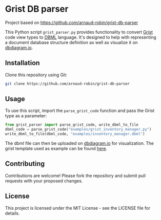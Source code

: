 # Grist DB parser

Project based on <https://github.com/arnaud-robin/grist-db-parser>

This Python script `grist_parser.py` provides functionality to convert
[Grist](https://github.com/gristlabs/grist-core) code view types to
[DBML](https://github.com/holistics/dbml) language. It's designed to help with
representing a document database structure definition as well as visualize it on
[dbdiagram.io](https://dbdiagram.io/).

## Installation

Clone this repository using Git:

```bash
git clone https://github.com/arnaud-robin/grist-db-parser
```

## Usage

To use this script, import the `parse_grist_code` function and pass the Grist
type as a parameter:

```python
from grist_parser import parse_grist_code, write_dbml_to_file
dbml_code = parse_grist_code("examples/grist_inventory_manager.py")
write_dbml_to_file(dbml_code, "examples/inventory_manager.dbml")
```

The dbml file can then be uploaded on [dbdiagram.io](https://dbdiagram.io/) for
visualization. The grist template used as example can be found
[here](https://templates.getgrist.com/sXsBGDTKau1F/Inventory-Manager).

## Contributing

Contributions are welcome! Please fork the repository and submit pull requests
with your proposed changes.

## License

This project is licensed under the MIT License - see the LICENSE file for details.
